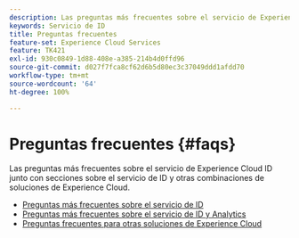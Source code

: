 ```yaml
---
description: Las preguntas más frecuentes sobre el servicio de Experience Cloud ID junto con secciones sobre el servicio de ID y otras combinaciones de soluciones de Experience Cloud.
keywords: Servicio de ID
title: Preguntas frecuentes
feature-set: Experience Cloud Services
feature: TK421
exl-id: 930c0849-1d88-408e-a385-214b4d0ffd96
source-git-commit: d027f7fca8cf62d6b5d80ec3c37049ddd1afdd70
workflow-type: tm+mt
source-wordcount: '64'
ht-degree: 100%

---
```


# Preguntas frecuentes {#faqs}

Las preguntas más frecuentes sobre el servicio de Experience Cloud ID junto con secciones sobre el servicio de ID y otras combinaciones de soluciones de Experience Cloud.

* [Preguntas más frecuentes sobre el servicio de ID](faq.md)
* [Preguntas más frecuentes sobre el servicio de ID y Analytics](analytics-faq.md)
* [Preguntas frecuentes para otras soluciones de Experience Cloud](other-faq.md)
